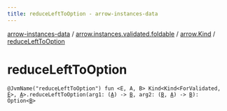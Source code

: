 ```yaml
---
title: reduceLeftToOption - arrow-instances-data
---
```


[arrow-instances-data](../../index.html) / [arrow.instances.validated.foldable](../index.html) / [arrow.Kind](index.html) / [reduceLeftToOption](./reduce-left-to-option.html)

# reduceLeftToOption

`@JvmName("reduceLeftToOption") fun <E, A, B> Kind<Kind<ForValidated, `[`E`](reduce-left-to-option.html#E)`>, `[`A`](reduce-left-to-option.html#A)`>.reduceLeftToOption(arg1: (`[`A`](reduce-left-to-option.html#A)`) -> `[`B`](reduce-left-to-option.html#B)`, arg2: (`[`B`](reduce-left-to-option.html#B)`, `[`A`](reduce-left-to-option.html#A)`) -> `[`B`](reduce-left-to-option.html#B)`): Option<`[`B`](reduce-left-to-option.html#B)`>`